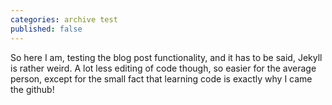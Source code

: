```yaml
---
categories: archive test
published: false
---
```


So here I am, testing the blog post functionality, and it has to be said, Jekyll is rather weird. A lot less editing of code though, so easier for the average person, except for the small fact that learning code is exactly why I came the github!
